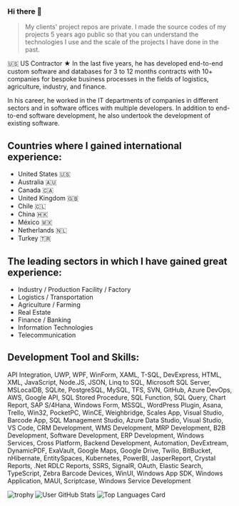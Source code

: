 ### Hi there 👋
> My clients' project repos are private. I made the source codes of my projects 5 years ago public so that you can understand the technologies I use and the scale of the projects I have done in the past.

🇺🇸 US Contractor ★ In the last five years, he has developed end-to-end custom software and databases for 3 to 12 months contracts with 10+ companies for bespoke business processes in the fields of logistics, agriculture, industry, and finance.

In his career, he worked in the IT departments of companies in different sectors and in software offices with multiple developers. In addition to end-to-end software development, he also undertook the development of existing software.

## Countries where I gained international experience:<br/>
- United States 🇺🇸
- Australia 🇦🇺
- Canada 🇨🇦
- United Kingdom 🇬🇧
- Chile 🇨🇱
- China 🇭🇰
- México 🇲🇽
- Netherlands 🇳🇱
- Turkey 🇹🇷

## The leading sectors in which I have gained great experience:
- Industry / Production Facility / Factory
- Logistics / Transportation
- Agriculture / Farming
- Real Estate
- Finance / Banking
- Information Technologies
- Telecommunication

## Development Tool and Skills:
API Integration, UWP, WPF, WinForm, XAML, T-SQL, DevExpress, HTML, XML, JavaScript, Node.JS, JSON, Linq to SQL, Microsoft SQL Server, MSLocalDB, SQLite, PostgreSQL, MySQL, TFS, SVN, GitHub, Azure DevOps, AWS, Google API, SQL Stored Procedure, SQL Function, SQL Query, Chart Report, SAP S/4Hana, Windows Form, MSSQL, WordPress Plugin, Asana, Trello, Win32, PocketPC, WinCE, Weighbridge, Scales App, Visual Studio, Barcode App, SQL Management Studio, Azure Data Studio, Visual Studio, VS Code, CRM Development, WMS Development, MRP Development, B2B Development, Software Development, ERP Development, Windows Services, Cross Platform, Backend Development, Automation, DevExtream, DynamicPDF, ExaVault, Google Maps, Google Drive, Twilio, BitBucket, nHibernate, EntitySpaces, Kubernetes, PowerBI, JasperReport, Crystal Reports, .Net RDLC Reports, SSRS, SignalR, OAuth, Elastic Search, TypeScript, Zebra Barcode Devices, WinUI, Windows App SDK, Windows Application, MAUI, Scriptcase, Windows Service Development

![trophy](https://github-profile-trophy.vercel.app/?username=mcyenikoylu&row=1&column=10)
![User GitHub Stats](https://github-readme-stats.vercel.app/api?username=mcyenikoylu&show_icons=true&theme=radical)
![Top Languages Card](https://github-readme-stats.vercel.app/api/top-langs/?username=mcyenikoylu&theme=radical&layout=compact)

<!--
**mcyenikoylu/mcyenikoylu** is a ✨ _special_ ✨ repository because its `README.md` (this file) appears on your GitHub profile.

Here are some ideas to get you started:

- 🔭 I’m currently working on ...
- 🌱 I’m currently learning ...
- 👯 I’m looking to collaborate on ...
- 🤔 I’m looking for help with ...
- 💬 Ask me about ...
- 📫 How to reach me: ...
- 😄 Pronouns: ...
- ⚡ Fun fact: ...
-->
